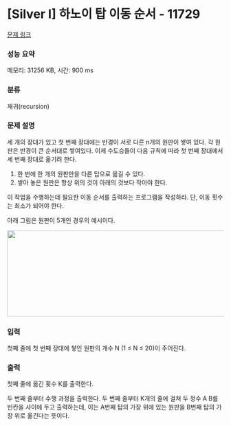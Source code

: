 # [Silver I] 하노이 탑 이동 순서 - 11729 

[문제 링크](https://www.acmicpc.net/problem/11729) 

### 성능 요약

메모리: 31256 KB, 시간: 900 ms

### 분류

재귀(recursion)

### 문제 설명

<p>세 개의 장대가 있고 첫 번째 장대에는 반경이 서로 다른 n개의 원판이 쌓여 있다. 각 원판은 반경이 큰 순서대로 쌓여있다. 이제 수도승들이 다음 규칙에 따라 첫 번째 장대에서 세 번째 장대로 옮기려 한다.</p>

<ol>
	<li>한 번에 한 개의 원판만을 다른 탑으로 옮길 수 있다.</li>
	<li>쌓아 놓은 원판은 항상 위의 것이 아래의 것보다 작아야 한다.</li>
</ol>

<p>이 작업을 수행하는데 필요한 이동 순서를 출력하는 프로그램을 작성하라. 단, 이동 횟수는 최소가 되어야 한다.</p>

<p>아래 그림은 원판이 5개인 경우의 예시이다.</p>

<p style="text-align: center;"><img alt="" src="https://onlinejudgeimages.s3-ap-northeast-1.amazonaws.com/problem/11729/hanoi.png" style="height:200px; width:1050px"></p>

### 입력 

 <p>첫째 줄에 첫 번째 장대에 쌓인 원판의 개수 N (1 ≤ N ≤ 20)이 주어진다.</p>

### 출력 

 <p>첫째 줄에 옮긴 횟수 K를 출력한다.</p>

<p>두 번째 줄부터 수행 과정을 출력한다. 두 번째 줄부터 K개의 줄에 걸쳐 두 정수 A B를 빈칸을 사이에 두고 출력하는데, 이는 A번째 탑의 가장 위에 있는 원판을 B번째 탑의 가장 위로 옮긴다는 뜻이다.</p>

